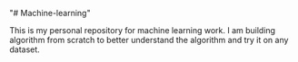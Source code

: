 "# Machine-learning" 

This is my personal repository for machine learning work. I am building algorithm from scratch to better understand the algorithm and try it on any dataset.

